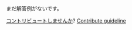 
まだ解答例がないです。

[コントリビュートしませんか](https://github.com/BFEdev/BFE.dev-solutions/blob/main/problem/find-available-meeting-slots_ja.md)?  [Contribute guideline](https://github.com/BFEdev/BFE.dev-solutions#how-to-contribute)
